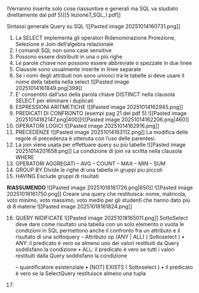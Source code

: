 (Verranno inserite solo cose riassuntive e generali ma SQL va studiato direttamente dal pdf 5)[[5 lezione7_SQL_I.pdf]]

Sintassi generale Query su SQL 
![[Pasted image 20251014160731.png]]


1) La SELECT implementa gli operatori Ridenominazione Proiezione, Selezione e Join dell’algebra relazionale
2) I comandi SQL non sono case sensitive
3) Possono essere distribuiti in una o più righe
4) Le parole chiave non possono essere abbreviate o spezzate in due linee
5) Clausole sono usualmente inserite in linee separate
6) Se i nomi degli attributi non sono univoci tra le tabelle si deve usare il nome della tabella nella select
   ![[Pasted image 20251014161849.png|399]]
7) E’ consentito dall’uso della parola chiave DISTINCT nella clausola SELECT per eliminare i duplicati
8) ESPRESSIONI ARITMETICHE
   ![[Pasted image 20251014162945.png]]
9) PREDICATI DI CONFRONTO (esempi pag 21 del pdf 5)
   ![[Pasted image 20251014162147.png|400]]![[Pasted image 20251014162206.png|460]]
10) OPERATORI LOGICI
   ![[Pasted image 20251014162916.png]]
11) PRECEDENZE
    ![[Pasted image 20251014163112.png]]
    La modifica delle regole di precedenza è ottenuta con l’uso delle parentesi.
12) La join viene usata per effettuare query su più tabelle
    ![[Pasted image 20251014201658.png]]
    La condizione di join va scritta nella clausola WHERE
13) OPERATORI AGGREGATI
    – AVG – COUNT – MAX – MIN – SUM
14) GROUP BY
    Divide le righe di una tabella in gruppi piu piccoli
15) HAVING
    Esclude gruppi di risultati

**RIASSUMENDO**
![[Pasted image 20251018161726.png|650]]
![[Pasted image 20251018161750.png]]
Creare una query che restituisca:
nome, matricola, voto minimo, voto massimo, voto medio per gli studenti che hanno dato più di 8 materie
![[Pasted image 20251018161824.png]]

16) QUERY NIDIFICATE
    ![[Pasted image 20251018165011.png]]
    SottoSelect deve dare come risultato una tabella con un solo elemento o vuota
    le condizioni in SQL permettono anche il confronto fra un attributo e il risultato di una sottoquery 
    – Attributo op (ANY | ALL) ( Sottoselect ) 
    • ANY: il predicato è vero se almeno uno dei valori restituiti da Query soddisfano la condizione 
    • ALL: il predicato è vero se tutti i valori restituiti dalla Query soddisfano la condizione 
    
    – quantificatore esistenziale 
    • [NOT] EXISTS ( Sottoselect ) 
    • Il predicato è vero se la SelectQuery restituisce almeno una tupla
17) 




